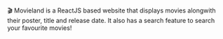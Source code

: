 🎬 Movieland is a ReactJS based website that displays movies alongwith their poster, title and release date. It also has a search feature to search your favourite movies!
